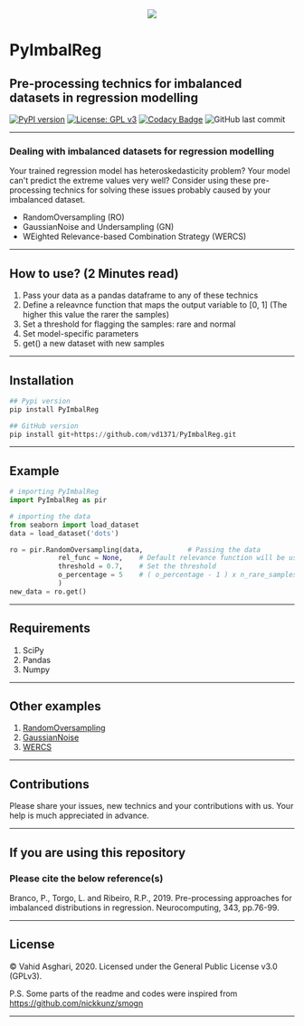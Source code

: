 <div align="center">
  <img src= "https://github.com/vd1371/PyImbalReg/blob/main/xtra/banner.png">
</div>

# PyImbalReg
## Pre-processing technics for imbalanced datasets in regression modelling

[![PyPI version](https://badge.fury.io/py/PyImbalReg.svg)](https://badge.fury.io/py/PyImbalReg)
[![License: GPL v3](https://img.shields.io/badge/License-GPLv3-blue.svg)](https://www.gnu.org/licenses/gpl-3.0)
[![Codacy Badge](https://api.codacy.com/project/badge/Grade/525f3e4f9261425eba1e40ff2b1d7710)](https://app.codacy.com/gh/vd1371/PyImbalReg?utm_source=github.com&utm_medium=referral&utm_content=vd1371/PyImbalReg&utm_campaign=Badge_Grade)
![GitHub last commit](https://img.shields.io/github/last-commit/vd1371/PyImbalReg)

---
### Dealing with imbalanced datasets for regression modelling
Your trained regression model has heteroskedasticity problem?
Your model can't predict the extreme values very well?
Consider using these pre-processing technics for solving these issues probably caused by your imbalanced dataset.

  - RandomOversampling (RO)
  - GaussianNoise and Undersampling (GN)
  - WEighted Relevance-based Combination Strategy (WERCS)
---
## How to use? (2 Minutes read)
 1.  Pass your data as a pandas dataframe to any of these technics
 2.  Define a releavnce function that maps the output variable to [0, 1] (The higher this value the rarer the samples)
 3.  Set a threshold for flagging the samples: rare and normal
 4.  Set model-specific parameters
 5.  get() a new dataset with new samples

---
## Installation
```python
## Pypi version
pip install PyImbalReg

## GitHub version
pip install git+https://github.com/vd1371/PyImbalReg.git
```
---
## Example

```python
# importing PyImbalReg
import PyImbalReg as pir

# importing the data
from seaborn import load_dataset
data = load_dataset('dots')

ro = pir.RandomOversampling(data,           # Passing the data
			rel_func = None,    # Default relevance function will be used
			threshold = 0.7,    # Set the threshold
			o_percentage = 5    # ( o_percentage - 1 ) x n_rare_samples will be added 
			)
new_data = ro.get()
```
---
## Requirements
 1. SciPy
 2. Pandas
 3. Numpy

---
## Other examples

 1. [RandomOversampling](https://github.com/vd1371/PyImbalReg/blob/main/tests/Example-RO.py)
 2. [GaussianNoise](https://github.com/vd1371/PyImbalReg/blob/main/tests/Example-GN.py)
 3. [WERCS](https://github.com/vd1371/PyImbalReg/blob/main/tests/Example-WERCS.py)
---
## Contributions

Please share your issues, new technics and your contributions with us.
Your help is much appreciated in advance.

---
## If you are using this repository

### Please cite the below reference(s)

Branco, P., Torgo, L. and Ribeiro, R.P., 2019.
Pre-processing approaches for imbalanced distributions in regression.
Neurocomputing, 343, pp.76-99.

---
## License
© Vahid Asghari, 2020. Licensed under the General Public License v3.0 (GPLv3).

P.S. Some parts of the readme and codes were inspired from https://github.com/nickkunz/smogn

---